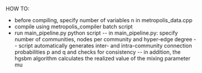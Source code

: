HOW TO:
- before compiling, specify number of variables n in metropolis_data.cpp
- compile using metropolis_compiler batch script
- run main_pipeline.py python script
-- in main_pipeline.py: specify number of communities, nodes per community and hyper-edge degree
-- script automatically generates inter- and intra-community connection probabilities p and q and checks for consistency
-- in addition, the hgsbm algorithm calculates the realized value of the mixing parameter mu

